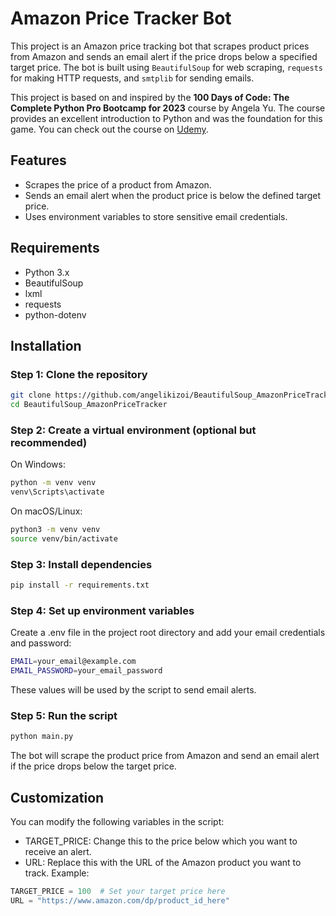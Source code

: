 # Amazon Price Tracker Bot

This project is an Amazon price tracking bot that scrapes product prices from Amazon and sends an email alert if the price drops below a specified target price. The bot is built using `BeautifulSoup` for web scraping, `requests` for making HTTP requests, and `smtplib` for sending emails.

This project is based on and inspired by the **100 Days of Code: The Complete Python Pro Bootcamp for 2023** course by Angela Yu. The course provides an excellent introduction to Python and was the foundation for this game. You can check out the course on [Udemy](https://www.udemy.com/course/100-days-of-code/?couponCode=ST14MT101024#reviews).

## Features

- Scrapes the price of a product from Amazon.
- Sends an email alert when the product price is below the defined target price.
- Uses environment variables to store sensitive email credentials.

## Requirements

- Python 3.x
- BeautifulSoup
- lxml
- requests
- python-dotenv

## Installation

### Step 1: Clone the repository

```bash
git clone https://github.com/angelikizoi/BeautifulSoup_AmazonPriceTracker.git
cd BeautifulSoup_AmazonPriceTracker
```
### Step 2: Create a virtual environment (optional but recommended)
On Windows:

```bash
python -m venv venv
venv\Scripts\activate
```
On macOS/Linux:

```bash
python3 -m venv venv
source venv/bin/activate
```

### Step 3: Install dependencies
```bash
pip install -r requirements.txt
```
### Step 4: Set up environment variables
Create a .env file in the project root directory and add your email credentials and password:

```bash
EMAIL=your_email@example.com
EMAIL_PASSWORD=your_email_password
```
These values will be used by the script to send email alerts.

### Step 5: Run the script
```bash
python main.py
```
The bot will scrape the product price from Amazon and send an email alert if the price drops below the target price.

## Customization
You can modify the following variables in the script:

- TARGET_PRICE: Change this to the price below which you want to receive an alert.
- URL: Replace this with the URL of the Amazon product you want to track.
Example:
```python
TARGET_PRICE = 100  # Set your target price here
URL = "https://www.amazon.com/dp/product_id_here"
```